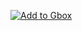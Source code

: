 <a target="_blank" href="gbox://AddSource/urlencode(https://bit.ly/thesigmarepo"><img alt="Add to Gbox" src="https://x08vt.github.io/skebederepo/img/AddSourceButtons/Gbox.png"></a>
